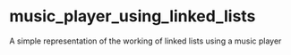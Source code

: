 # music_player_using_linked_lists
A simple representation of the working of linked lists using a music player

